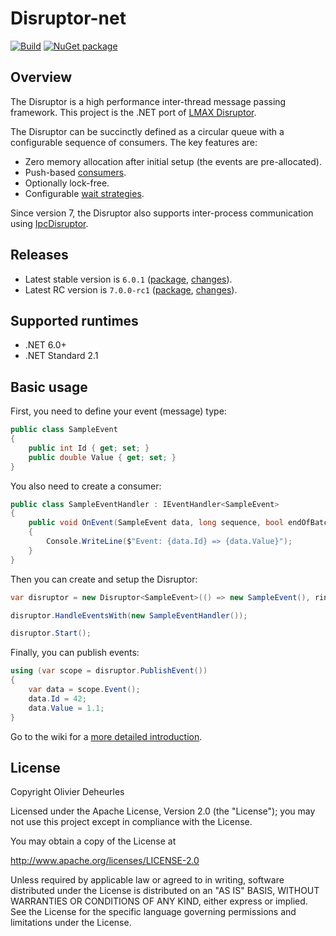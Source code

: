 # Disruptor-net

[![Build](https://github.com/Disruptor-net/Disruptor-net/actions/workflows/build.yml/badge.svg?branch=master)](https://github.com/disruptor-net/Disruptor-net/actions?query=branch%3Amaster+workflow%3ABuild++)
[![NuGet package](https://img.shields.io/nuget/v/Disruptor.svg?logo=NuGet)](https://www.nuget.org/packages/Disruptor)

## Overview

The Disruptor is a high performance inter-thread message passing framework. This project is the .NET port of [LMAX Disruptor](https://github.com/LMAX-Exchange/disruptor).

The Disruptor can be succinctly defined as a circular queue with a configurable sequence of consumers. The key features are:
- Zero memory allocation after initial setup (the events are pre-allocated).
- Push-based [consumers](https://github.com/disruptor-net/Disruptor-net/wiki/Event-Handlers).
- Optionally lock-free.
- Configurable [wait strategies](https://github.com/disruptor-net/Disruptor-net/wiki/Wait-Strategies).

Since version 7, the Disruptor also supports inter-process communication using [IpcDisruptor](https://github.com/disruptor-net/Disruptor-net/wiki/IpcDisruptor).

## Releases

- Latest stable version is `6.0.1` ([package](https://www.nuget.org/packages/Disruptor/6.0.1), [changes](https://github.com/disruptor-net/Disruptor-net/releases?q=tag%3A6&expanded=true)).
- Latest RC version is `7.0.0-rc1` ([package](https://www.nuget.org/packages/Disruptor/7.0.0-rc1), [changes](https://github.com/disruptor-net/Disruptor-net/releases/tag/7.0.0-rc1)).

## Supported runtimes

- .NET 6.0+
- .NET Standard 2.1

## Basic usage

First, you need to define your event (message) type:
```cs
public class SampleEvent
{
    public int Id { get; set; }
    public double Value { get; set; }
}
```

You also need to create a consumer:
```cs
public class SampleEventHandler : IEventHandler<SampleEvent>
{
    public void OnEvent(SampleEvent data, long sequence, bool endOfBatch)
    {
        Console.WriteLine($"Event: {data.Id} => {data.Value}");
    }
}
```

Then you can create and setup the Disruptor:
```cs
var disruptor = new Disruptor<SampleEvent>(() => new SampleEvent(), ringBufferSize: 1024);

disruptor.HandleEventsWith(new SampleEventHandler());

disruptor.Start();
```

Finally, you can publish events:
```cs
using (var scope = disruptor.PublishEvent())
{
    var data = scope.Event();
    data.Id = 42;
    data.Value = 1.1;
}
```

Go to the wiki for a [more detailed introduction](https://github.com/disruptor-net/Disruptor-net/wiki/Getting-Started).

## License

Copyright Olivier Deheurles

Licensed under the Apache License, Version 2.0 (the "License"); you may not use this project except in compliance with the License.

You may obtain a copy of the License at

http://www.apache.org/licenses/LICENSE-2.0

Unless required by applicable law or agreed to in writing, software
distributed under the License is distributed on an "AS IS" BASIS,
WITHOUT WARRANTIES OR CONDITIONS OF ANY KIND, either express or implied.
See the License for the specific language governing permissions and
limitations under the License.
